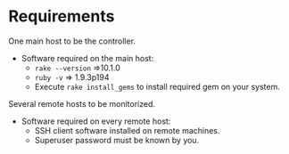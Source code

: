 **Requirements**
================

One main host to be the controller.
* Software required on the main host: 
   * `rake --version` =>10.1.0
   * `ruby -v` => 1.9.3p194
   * Execute `rake install_gems` to install required gem on your system.

Several remote hosts to be monitorized.
* Software required on every remote host:
   * SSH client software installed on remote machines.
   * Superuser password must be known by you.

